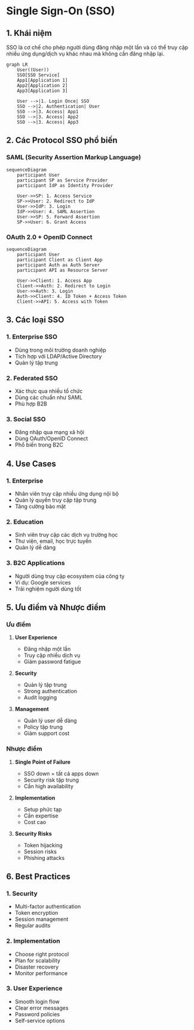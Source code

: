 # Single Sign-On (SSO)

## 1. Khái niệm
SSO là cơ chế cho phép người dùng đăng nhập một lần và có thể truy cập nhiều ứng dụng/dịch vụ khác nhau mà không cần đăng nhập lại.

```mermaid
graph LR
    User((User))
    SSO[SSO Service]
    App1[Application 1]
    App2[Application 2]
    App3[Application 3]

    User -->|1. Login Once| SSO
    SSO -->|2. Authentication| User
    SSO -->|3. Access| App1
    SSO -->|3. Access| App2
    SSO -->|3. Access| App3
```

## 2. Các Protocol SSO phổ biến

### SAML (Security Assertion Markup Language)
```mermaid
sequenceDiagram
    participant User
    participant SP as Service Provider
    participant IdP as Identity Provider

    User->>SP: 1. Access Service
    SP->>User: 2. Redirect to IdP
    User->>IdP: 3. Login
    IdP->>User: 4. SAML Assertion
    User->>SP: 5. Forward Assertion
    SP->>User: 6. Grant Access
```

### OAuth 2.0 + OpenID Connect
```mermaid
sequenceDiagram
    participant User
    participant Client as Client App
    participant Auth as Auth Server
    participant API as Resource Server

    User->>Client: 1. Access App
    Client->>Auth: 2. Redirect to Login
    User->>Auth: 3. Login
    Auth->>Client: 4. ID Token + Access Token
    Client->>API: 5. Access with Token
```

## 3. Các loại SSO

### 1. Enterprise SSO
- Dùng trong môi trường doanh nghiệp
- Tích hợp với LDAP/Active Directory
- Quản lý tập trung

### 2. Federated SSO
- Xác thực qua nhiều tổ chức
- Dùng các chuẩn như SAML
- Phù hợp B2B

### 3. Social SSO
- Đăng nhập qua mạng xã hội
- Dùng OAuth/OpenID Connect
- Phổ biến trong B2C

## 4. Use Cases

### 1. Enterprise
- Nhân viên truy cập nhiều ứng dụng nội bộ
- Quản lý quyền truy cập tập trung
- Tăng cường bảo mật

### 2. Education
- Sinh viên truy cập các dịch vụ trường học
- Thư viện, email, học trực tuyến
- Quản lý dễ dàng

### 3. B2C Applications
- Người dùng truy cập ecosystem của công ty
- Ví dụ: Google services
- Trải nghiệm người dùng tốt

## 5. Ưu điểm và Nhược điểm

### Ưu điểm
1. **User Experience**
   - Đăng nhập một lần
   - Truy cập nhiều dịch vụ
   - Giảm password fatigue

2. **Security**
   - Quản lý tập trung
   - Strong authentication
   - Audit logging

3. **Management**
   - Quản lý user dễ dàng
   - Policy tập trung
   - Giảm support cost

### Nhược điểm
1. **Single Point of Failure**
   - SSO down = tất cả apps down
   - Security risk tập trung
   - Cần high availability

2. **Implementation**
   - Setup phức tạp
   - Cần expertise
   - Cost cao

3. **Security Risks**
   - Token hijacking
   - Session risks
   - Phishing attacks

## 6. Best Practices

### 1. Security
- Multi-factor authentication
- Token encryption
- Session management
- Regular audits

### 2. Implementation
- Choose right protocol
- Plan for scalability
- Disaster recovery
- Monitor performance

### 3. User Experience
- Smooth login flow
- Clear error messages
- Password policies
- Self-service options
